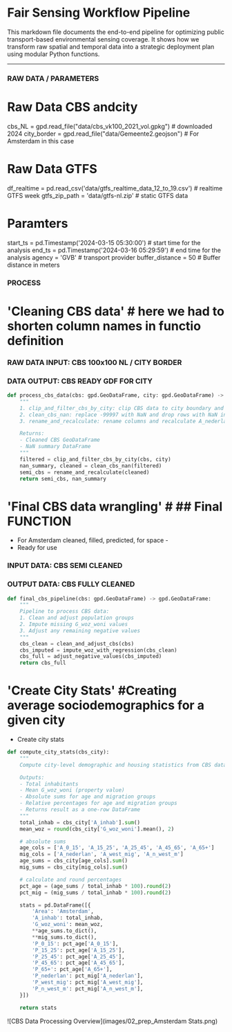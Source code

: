 # Fair Sensing Workflow Pipeline

This markdown file documents the end-to-end pipeline for optimizing public transport-based environmental sensing coverage. It shows how we transform raw spatial and temporal data into a strategic deployment plan using modular Python functions.

---

### RAW DATA / PARAMETERS 

# Raw Data CBS andcity
cbs_NL  = gpd.read_file("data/cbs_vk100_2021_vol.gpkg") # downloaded 2024
city_border = gpd.read_file("data/Gemeente2.geojson") # For Amsterdam in this case 

# Raw Data GTFS
df_realtime = pd.read_csv('data/gtfs_realtime_data_12_to_19.csv') # realtime GTFS week
gtfs_zip_path = 'data/gtfs-nl.zip' # static GTFS data

# Paramters
start_ts = pd.Timestamp('2024-03-15 05:30:00') # start time for the analysis
end_ts = pd.Timestamp('2024-03-16 05:29:59') # end time for the analysis
agency = 'GVB' # transport provider
buffer_distance = 50  # Buffer distance in meters

### PROCESS

#  'Cleaning CBS data' # here we had to shorten column names in functio definition


### RAW DATA INPUT: CBS 100x100 NL / CITY BORDER
### DATA OUTPUT: CBS READY GDF FOR CITY 

```python
def process_cbs_data(cbs: gpd.GeoDataFrame, city: gpd.GeoDataFrame) -> tuple[gpd.GeoDataFrame, pd.DataFrame]:
    """
    1. clip_and_filter_cbs_by_city: clip CBS data to city boundary and select relevant columns  
    2. clean_cbs_nan: replace -99997 with NaN and drop rows with NaN in 'aantal_inwoners'  
    3. rename_and_recalculate: rename columns and recalculate A_nederlan, A_west_mig, A_n_west_mig  

    Returns:
    - Cleaned CBS GeoDataFrame
    - NaN summary DataFrame
    """
    filtered = clip_and_filter_cbs_by_city(cbs, city)
    nan_summary, cleaned = clean_cbs_nan(filtered)
    semi_cbs = rename_and_recalculate(cleaned)
    return semi_cbs, nan_summary
```

#  'Final CBS data wrangling' # ## Final FUNCTION 
- For Amsterdam cleaned, filled, predicted, for space - 
- Ready for use

### INPUT DATA: CBS SEMI CLEANED 
### OUTPUT DATA: CBS FULLY CLEANED  

```python
def final_cbs_pipeline(cbs: gpd.GeoDataFrame) -> gpd.GeoDataFrame:
    """
    Pipeline to process CBS data:
    1. Clean and adjust population groups
    2. Impute missing G_woz_woni values
    3. Adjust any remaining negative values
    """
    cbs_clean = clean_and_adjust_cbs(cbs)
    cbs_imputed = impute_woz_with_regression(cbs_clean)
    cbs_full = adjust_negative_values(cbs_imputed)
    return cbs_full
```

# 'Create City Stats' #Creating average sociodemographics for a given city

- Create city stats


```python
def compute_city_stats(cbs_city):
    """
    Compute city-level demographic and housing statistics from CBS data.

    Outputs:
    - Total inhabitants
    - Mean G_woz_woni (property value)
    - Absolute sums for age and migration groups
    - Relative percentages for age and migration groups
    - Returns result as a one-row DataFrame
    """
    total_inhab = cbs_city['A_inhab'].sum()
    mean_woz = round(cbs_city['G_woz_woni'].mean(), 2)

    # absolute sums
    age_cols = ['A_0_15', 'A_15_25', 'A_25_45', 'A_45_65', 'A_65+']
    mig_cols = ['A_nederlan', 'A_west_mig', 'A_n_west_m']
    age_sums = cbs_city[age_cols].sum()
    mig_sums = cbs_city[mig_cols].sum()

    # calculate and round percentages
    pct_age = (age_sums / total_inhab * 100).round(2)
    pct_mig = (mig_sums / total_inhab * 100).round(2)

    stats = pd.DataFrame([{
        'Area': 'Amsterdam',
        'A_inhab': total_inhab,
        'G_woz_woni': mean_woz,
        **age_sums.to_dict(),
        **mig_sums.to_dict(),
        'P_0_15': pct_age['A_0_15'],
        'P_15_25': pct_age['A_15_25'],
        'P_25_45': pct_age['A_25_45'],
        'P_45_65': pct_age['A_45_65'],
        'P_65+': pct_age['A_65+'],
        'P_nederlan': pct_mig['A_nederlan'],
        'P_west_mig': pct_mig['A_west_mig'],
        'P_n_west_m': pct_mig['A_n_west_m'],
    }])

    return stats
  ```



![CBS Data Processing Overview](images/02_prep_Amsterdam Stats.png)




